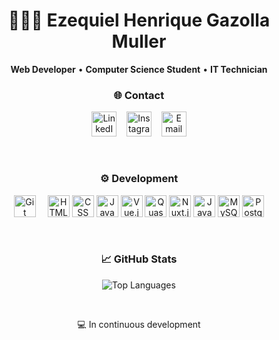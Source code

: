 <h1 align="center">👨🏻‍💻 Ezequiel Henrique Gazolla Muller</h1>

<p align="center">
  <strong>Web Developer</strong> • <strong>Computer Science Student</strong> • <strong>IT Technician</strong>
</p>

<h3 align="center">🌐 Contact</h3>

<p align="center">
  <a href="https://www.linkedin.com/in/ezequielhgmuller/" target="_blank" style="text-decoration: none;">
    <img src="https://cdn.jsdelivr.net/gh/devicons/devicon/icons/linkedin/linkedin-original.svg" width="40px" alt="LinkedIn" />
  </a>
  &nbsp;&nbsp;
  <a href="https://www.instagram.com/ezequielmuller__" target="_blank" style="text-decoration: none;">
    <img src="https://cdn-icons-png.flaticon.com/512/174/174855.png" width="40px" alt="Instagram" />
  </a>
  &nbsp;&nbsp;
  <a href="mailto:zikimuller017@gmail.com" target="_blank" style="text-decoration: none;">
    <img src="https://cdn-icons-png.flaticon.com/512/732/732200.png" width="40px" alt="Email" />
  </a>
</p>

<br/>

<h3 align="center" >⚙️ Development</h3>

<p align="center">
  <img alt="Git" title="Git" width="35px" style="margin-right:15px;" src="https://cdn.jsdelivr.net/gh/devicons/devicon/icons/git/git-original.svg"/>
  <img src="https://cdn.jsdelivr.net/gh/devicons/devicon/icons/html5/html5-original.svg" width="35px" alt="HTML" />
  <img src="https://cdn.jsdelivr.net/gh/devicons/devicon/icons/css3/css3-original.svg" width="35px" alt="CSS" />
  <img src="https://cdn.jsdelivr.net/gh/devicons/devicon/icons/javascript/javascript-original.svg" width="35px" alt="JavaScript" />
  <img src="https://cdn.jsdelivr.net/gh/devicons/devicon/icons/vuejs/vuejs-original.svg" width="35px" alt="Vue.js" />
  <img src="https://cdn.jsdelivr.net/gh/devicons/devicon/icons/quasar/quasar-original.svg" width="35px" alt="Quasar" />
  <img src="https://cdn.jsdelivr.net/gh/devicons/devicon/icons/nuxtjs/nuxtjs-original.svg" width="35px" alt="Nuxt.js" />
  <img src="https://cdn.jsdelivr.net/gh/devicons/devicon/icons/java/java-original.svg" width="35px" alt="Java" />
  <img src="https://cdn.jsdelivr.net/gh/devicons/devicon/icons/mysql/mysql-original.svg" width="35px" alt="MySQL" />
  <img src="https://cdn.jsdelivr.net/gh/devicons/devicon/icons/postgresql/postgresql-original.svg" width="35px" alt="PostgreSQL" />
</p>

<br/>

<h3 align="center">📈 GitHub Stats</h3>

<p align="center">
  <img src="https://github-readme-stats.vercel.app/api/top-langs/?username=ezequielmuller&layout=compact&theme=radical" alt="Top Languages"/>
</p>

<br/>

<p align="center">
  💻 In continuous development
</p>
